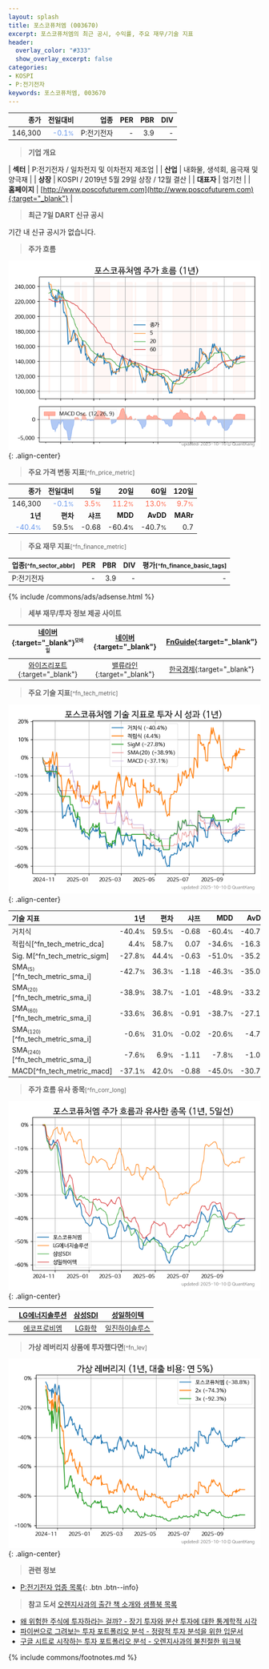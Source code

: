 ```yaml
---
layout: splash
title: 포스코퓨처엠 (003670)
excerpt: 포스코퓨처엠의 최근 공시, 수익률, 주요 재무/기술 지표
header:
  overlay_color: "#333"
  show_overlay_excerpt: false
categories:
- KOSPI
- P:전기전자
keywords: 포스코퓨처엠, 003670
---
```


| **종가** | **전일대비** | **업종** | **PER** | **PBR** | **DIV** |
| -------: | -----------: | -------: | ------: | ------: | ------: |
| 146,300 | <span style="color: cornflowerblue">-0.1<small>%</small></span> | P:전기전자 | - | 3.9 | - |

<!-- more -->


> **기업 개요**<a id="company"></a>

| <span style="white-space:nowrap;">**섹터**</span> | P:전기전자 / 일차전지 및 이차전지 제조업 |
| <span style="white-space:nowrap;">**산업**</span> | 내화물, 생석회, 음극재 및 양극재 |
| <span style="white-space:nowrap;">**상장**</span> | KOSPI / 2019년 5월 29일 상장 / 12월 결산 |
| <span style="white-space:nowrap;">**대표자**</span> | 엄기천 |
| <span style="white-space:nowrap;">**홈페이지**</span> | [http://www.poscofuturem.com](http://www.poscofuturem.com){:target="_blank"} |


> **최근 7일 DART 신규 공시**<a id="dart"></a>

기간 내 신규 공시가 없습니다.


> **주가 흐름**<a id="price"></a>

![003670](/stock/images/003670.png){: .align-center}


> **주요 가격 변동 지표**<small>[^fn_price_metric]</small>

| **종가** | **전일대비** | **5일** | **20일** | **60일** | **120일** |
| -------: | -----------: | ------: | -------: | -------: | --------: |
| 146,300 | <span style="color: cornflowerblue">-0.1<small>%</small></span> | <span style="color: tomato">3.5<small>%</small></span> | <span style="color: tomato">11.2<small>%</small></span> | <span style="color: tomato">13.0<small>%</small></span> | <span style="color: tomato">9.7<small>%</small></span> |
| **1년** | **편차** | **샤프** | **MDD** | **AvDD** | **MARr** |
| <span style="color: cornflowerblue">-40.4<small>%</small></span> | 59.5<small>%</small> | -0.68 | -60.4<small>%</small> | -40.7<small>%</small> | 0.7 |


> **주요 재무 지표**<small>[^fn_finance_metric]</small>

| **업종**<small>[^fn_sector_abbr]</small> | **PER** | **PBR** | **DIV** | **평가**<small>[^fn_finance_basic_tags]</small> |
| :--------------------------------------- | ------: | ------: | ------: | ----------------------------------------------: |
| P:전기전자 | - | 3.9 | - | - |



{% include /commons/ads/adsense.html %}

> **세부 재무/투자 정보 제공 사이트**

| [네이버](https://m.stock.naver.com/domestic/stock/003670/finance/summary){:target="_blank"}<sup><small>모바일</small></sup> | [네이버](https://finance.naver.com/item/coinfo.naver?code=003670){:target="_blank"} | [FnGuide](https://comp.fnguide.com/SVO2/ASP/SVD_Invest.asp?gicode=A003670&MenuYn=Y){:target="_blank"} |
| :---: | :---: | :---: |
| [와이즈리포트](https://comp.wisereport.co.kr/company/c1040001.aspx?cmp_cd=003670){:target="_blank"} | [밸류라인](https://www.valueline.co.kr/finance/summary/003670){:target="_blank"} | [한국경제](https://markets.hankyung.com/stock/003670/financial-summary){:target="_blank"} |


> **주요 기술 지표**<small>[^fn_tech_metric]</small>


![003670](/stock/images/003670_tech.png){: .align-center}

| **기술 지표** | **1년** | **편차** | **샤프** | **MDD** | **AvDD** |
| :------------ | ------: | -----------: | -------: | ------: | -------: |
| 거치식 | -40.4<small>%</small> | 59.5<small>%</small> | -0.68 | -60.4<small>%</small> | -40.7<small>%</small> |
| 적립식[^fn_tech_metric_dca] | 4.4<small>%</small> | 58.7<small>%</small> | 0.07 | -34.6<small>%</small> | -16.3<small>%</small> |
| Sig. M[^fn_tech_metric_sigm] | -27.8<small>%</small> | 44.4<small>%</small> | -0.63 | -51.0<small>%</small> | -35.2<small>%</small> |
| SMA<small><sub>(5)</sub></small>[^fn_tech_metric_sma_i] | -42.7<small>%</small> | 36.3<small>%</small> | -1.18 | -46.3<small>%</small> | -35.0<small>%</small> |
| SMA<small><sub>(20)</sub></small>[^fn_tech_metric_sma_i] | -38.9<small>%</small> | 38.7<small>%</small> | -1.01 | -48.9<small>%</small> | -33.2<small>%</small> |
| SMA<small><sub>(60)</sub></small>[^fn_tech_metric_sma_i] | -33.6<small>%</small> | 36.8<small>%</small> | -0.91 | -38.7<small>%</small> | -27.1<small>%</small> |
| SMA<small><sub>(120)</sub></small>[^fn_tech_metric_sma_i] | -0.6<small>%</small> | 31.0<small>%</small> | -0.02 | -20.6<small>%</small> | -4.7<small>%</small> |
| SMA<small><sub>(240)</sub></small>[^fn_tech_metric_sma_i] | -7.6<small>%</small> | 6.9<small>%</small> | -1.11 | -7.8<small>%</small> | -1.0<small>%</small> |
| MACD[^fn_tech_metric_macd] | -37.1<small>%</small> | 42.0<small>%</small> | -0.88 | -45.0<small>%</small> | -30.7<small>%</small> |


> **주가 흐름 유사 종목**<a id="corr"></a><small>[^fn_corr_long]</small>

![003670](/stock/images/003670_corr.png){: .align-center}

|       | [LG에너지솔루션](/373220/) | [삼성SDI](/006400/) | [성일하이텍](/365340/) |
| :---: | :------------------------------------: | :------------------------------------: | :------------------------------------: |
|       | [에코프로비엠](/247540/) | [LG화학](/051910/) | [일진하이솔루스](/271940/) |


> **가상 레버리지 상품에 투자했다면**<a id="2x"></a><small>[^fn_lev]</small>

![003670](/stock/images/003670_2x.png){: .align-center}


> **관련 정보**

- [P:전기전자 업종 목록](/stats/sector/kospi_업종_전기전자_종목/){: .btn .btn--info}

> **참고 도서** [오렌지사과의 출간 책 소개와 샘플북 목록](https://kongdori.tistory.com/691)

- [왜 위험한 주식에 투자하라는 걸까? - 장기 투자와 분산 투자에 대한 통계학적 시각](https://kongdori.tistory.com/421)
- [파이썬으로 그려보는 투자 포트폴리오 분석  - 정량적 투자 분석을 위한 입문서](https://kongdori.tistory.com/643)
- [구글 시트로 시작하는 투자 포트폴리오 분석 - 오렌지사과의 불친절한 워크북](https://kongdori.tistory.com/449)


{% include commons/footnotes.md %}